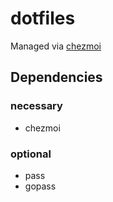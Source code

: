 # dotfiles

Managed via [chezmoi](https://github.com/twpayne/chezmoi)

## Dependencies

### necessary

- chezmoi


### optional

- pass
- gopass
